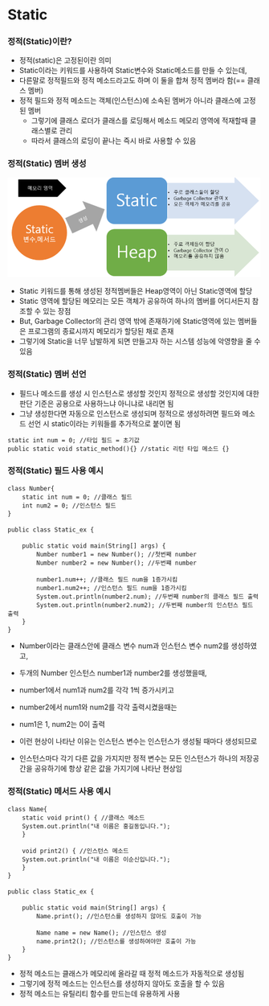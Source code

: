 # Static

### 정적(Static)이란?

* 정적(static)은 고정된이란 의미
* Static이라는 키워드를 사용하여 Static변수와 Static메소드를 만들 수 있는데,
* 다른말로 정적필드와 정적 메소드라고도 하며 이 둘을 합쳐 정적 멤버라 함(== 클래스 멤버)
* 정적 필드와 정적 메소드는 객체(인스턴스)에 소속된 멤버가 아니라 클래스에 고정된 멤버
  * 그렇기에 클래스 로더가 클래스를 로딩해서 메소드 메모리 영역에 적재할때 클래스별로 관리
  * 따라서 클래스의 로딩이 끝나는 즉시 바로 사용할 수 있음  &#x20;



### 정적(Static) 멤버 생성

![](<../../.gitbook/assets/image (5).png>)

* Static 키워드를 통해 생성된 정적멤버들은 Heap영역이 아닌 Static영역에 할당
* Static 영역에 할당된 메모리는 모든 객체가 공유하여 하나의 멤버를 어디서든지 참조할 수 있는 장점
* But, Garbage Collector의 관리 영역 밖에 존재하기에 Static영역에 있는 멤버들은 프로그램의 종료시까지 메모리가 할당된 채로 존재
* 그렇기에 Static을 너무 남발하게 되면 만들고자 하는 시스템 성능에 악영향을 줄 수 있음



### 정적(Static) 멤버 선언

* 필드나 메소드를 생성 시 인스턴스로 생성할 것인지 정적으로 생성할 것인지에 대한 판단 기준은 공용으로 사용하느냐 아니냐로 내리면 됨
* 그냥 생성한다면 자동으로 인스턴스로 생성되며 정적으로 생성하려면 필드와 메소드 선언 시 static이라는 키워들를 추가적으로 붙이면 됨

```
static int num = 0; //타입 필드 = 초기값 
public static void static_method(){} //static 리턴 타입 메소드 {}
```



### 정적(Static) 필드 사용 예시

```
class Number{
    static int num = 0; //클래스 필드
    int num2 = 0; //인스턴스 필드
}

public class Static_ex {
	
    public static void main(String[] args) {
    	Number number1 = new Number(); //첫번째 number
    	Number number2 = new Number(); //두번쨰 number
    	
    	number1.num++; //클래스 필드 num을 1증가시킴
    	number1.num2++; //인스턴스 필드 num을 1증가시킴
    	System.out.println(number2.num); //두번째 number의 클래스 필드 출력
    	System.out.println(number2.num2); //두번째 number의 인스턴스 필드 출력
    }
}
```

* Number이라는 클래스안에 클래스 변수 num과 인스턴스 변수 num2를 생성하였고,
* 두개의 Number 인스턴스 number1과 number2를 생성했을때,
* number1에서 num1과 num2를 각각 1씩 증가시키고&#x20;
* number2에서 num1와 num2를 각각 출력시켰을때는&#x20;
*   num1은 1, num2는 0이 출력


* 이런 현상이 나타난 이유는  인스턴스 변수는 인스턴스가 생성될 때마다 생성되므로&#x20;
* 인스턴스마다 각기 다른 값을 가지지만 정적 변수는 모든 인스턴스가 하나의 저장공간을 공유하기에 항상 같은 값을 가지기에 나타난 현상임&#x20;



### 정적(Static) 메서드 사용 예시

```
class Name{
    static void print() { //클래스 메소드
	System.out.println("내 이름은 홍길동입니다.");
    }

    void print2() { //인스턴스 메소드
	System.out.println("내 이름은 이순신입니다.");
    }
}

public class Static_ex {
	
    public static void main(String[] args) {
        Name.print(); //인스턴스를 생성하지 않아도 호출이 가능
    	
        Name name = new Name(); //인스턴스 생성
        name.print2(); //인스턴스를 생성하여야만 호출이 가능
    }
}
```

* 정적 메소드는 클래스가 메모리에 올라갈 때 정적 메소드가 자동적으로 생성됨
* 그렇기에 정적 메소드는 인스턴스를 생성하지 않아도 호출을 할 수 있음
* 정적 메소드는 유틸리티 함수를 만드는데 유용하게 사용   &#x20;
